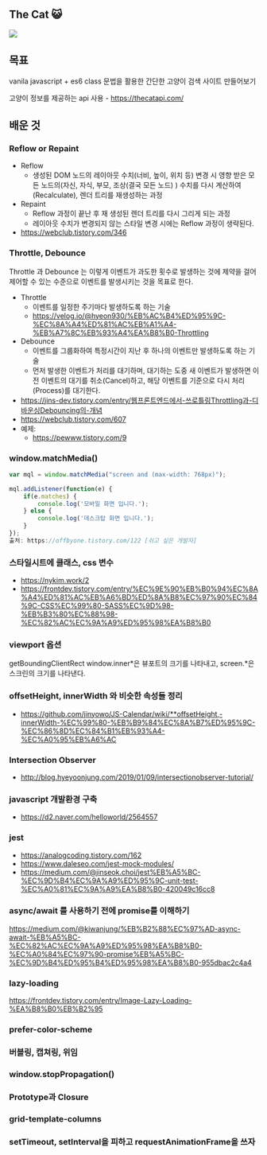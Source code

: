 ## The Cat &#128570;
![](./jjal.gif)

## 목표
vanila javascript + es6 class 문법을 활용한 간단한 고양이 검색 사이트 만들어보기

고양이 정보를 제공하는 api 사용 - https://thecatapi.com/

## 배운 것
### Reflow or Repaint
- Reflow
  - 생성된 DOM 노드의 레이아웃 수치(너비, 높이, 위치 등) 변경 시 영향 받은 모든 노드의(자신, 자식, 부모, 조상(결국 모든 노드) ) 수치를 다시 계산하여(Recalculate), 렌더 트리를 재생성하는 과정
- Repaint
  - Reflow 과정이 끝난 후 재 생성된 렌더 트리를 다시 그리게 되는 과정
  - 레이아웃 수치가 변경되지 않는 스타일 변경 시에는 Reflow 과정이 생략된다.
- https://webclub.tistory.com/346

### Throttle, Debounce
Throttle 과 Debounce 는 이렇게 이벤트가 과도한 횟수로 발생하는 것에 제약을 걸어 제어할 수 있는 수준으로 이벤트를 발생시키는 것을 목표로 한다.
- Throttle
  - 이벤트를 일정한 주기마다 발생하도록 하는 기술
  - https://velog.io/@hyeon930/%EB%AC%B4%ED%95%9C-%EC%8A%A4%ED%81%AC%EB%A1%A4-%EB%A7%8C%EB%93%A4%EA%B8%B0-Throttling
- Debounce
  - 이벤트를 그룹화하여 특정시간이 지난 후 하나의 이벤트만 발생하도록 하는 기술
  - 먼저 발생한 이벤트가 처리를 대기하며, 대기하는 도중 새 이벤트가 발생하면 이전 이벤트의 대기를 취소(Cancel)하고, 해당 이벤트를 기준으로 다시 처리(Process)를 대기한다.
- https://jins-dev.tistory.com/entry/웹프론트엔드에서-쓰로틀링Throttling과-디바운싱Debouncing의-개념
- https://webclub.tistory.com/607
- 예제:
  - https://pewww.tistory.com/9   

### window.matchMedia()
```javascript
var mql = window.matchMedia("screen and (max-width: 768px)");

mql.addListener(function(e) {
    if(e.matches) {
        console.log('모바일 화면 입니다.');
    } else {
        console.log('데스크탑 화면 입니다.');
    }
});
출처: https://offbyone.tistory.com/122 [쉬고 싶은 개발자]
```

### 스타일시트에 클래스, css 변수
- https://nykim.work/2  
- https://frontdev.tistory.com/entry/%EC%9E%90%EB%B0%94%EC%8A%A4%ED%81%AC%EB%A6%BD%ED%8A%B8%EC%97%90%EC%84%9C-CSS%EC%99%80-SASS%EC%9D%98-%EB%B3%80%EC%88%98-%EC%82%AC%EC%9A%A9%ED%95%98%EA%B8%B0

### viewport 옵션
getBoundingClientRect
window.inner*은 뷰포트의 크기를 나타내고, screen.*은 스크린의 크기를 나타낸다.

### offsetHeight, innerWidth 와 비슷한 속성들 정리
- https://github.com/jinyowo/JS-Calendar/wiki/**offsetHeight,-innerWidth-%EC%99%80-%EB%B9%84%EC%8A%B7%ED%95%9C-%EC%86%8D%EC%84%B1%EB%93%A4-%EC%A0%95%EB%A6%AC

### Intersection Observer
- http://blog.hyeyoonjung.com/2019/01/09/intersectionobserver-tutorial/

### javascript 개발환경 구축
- https://d2.naver.com/helloworld/2564557

### jest
- https://analogcoding.tistory.com/162  
- https://www.daleseo.com/jest-mock-modules/
- https://medium.com/@jinseok.choi/jest%EB%A5%BC-%EC%9D%B4%EC%9A%A9%ED%95%9C-unit-test-%EC%A0%81%EC%9A%A9%EA%B8%B0-420049c16cc8

### async/await 를 사용하기 전에 promise를 이해하기
https://medium.com/@kiwanjung/%EB%B2%88%EC%97%AD-async-await-%EB%A5%BC-%EC%82%AC%EC%9A%A9%ED%95%98%EA%B8%B0-%EC%A0%84%EC%97%90-promise%EB%A5%BC-%EC%9D%B4%ED%95%B4%ED%95%98%EA%B8%B0-955dbac2c4a4

### lazy-loading
https://frontdev.tistory.com/entry/Image-Lazy-Loading-%EA%B8%B0%EB%B2%95

### prefer-color-scheme

### 버블링, 캡쳐링, 위임

### window.stopPropagation()

### Prototype과 Closure

### grid-template-columns

### setTimeout, setInterval을 피하고 requestAnimationFrame을 쓰자